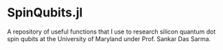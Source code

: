 # SpinQubits.jl
A repository of useful functions that I use to research silicon quantum dot spin qubits at the University of Maryland under Prof. Sankar Das Sarma.
